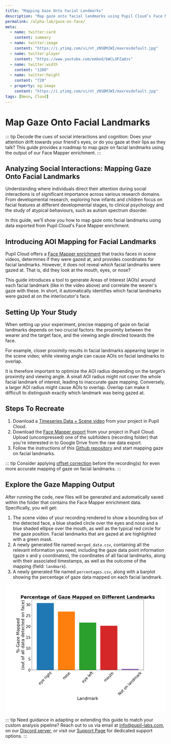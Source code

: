 ```yaml
---
title: "Mapping Gaze Onto Facial Landmarks"
description: "Map gaze onto facial landmarks using Pupil Cloud’s Face Mapper exported data."
permalink: /alpha-lab/gaze-on-face/
meta:
  - name: twitter:card
    content: summary
  - name: twitter:image
    content: "https://i.ytimg.com/vi/nt_zNSBMJWI/maxresdefault.jpg"
  - name: twitter:player
    content: "https://www.youtube.com/embed/bWCLXPZa8zs"
  - name: twitter:width
    content: "1280"
  - name: twitter:height
    content: "720"
  - property: og:image
    content: "https://i.ytimg.com/vi/nt_zNSBMJWI/maxresdefault.jpg"
tags: [Neon, Cloud]
---
```


<script setup>
import TagLinks from '@components/TagLinks.vue'
</script>

# Map Gaze Onto Facial Landmarks

<TagLinks :tags="$frontmatter.tags" />

<Youtube src="bWCLXPZa8zs"/>

::: tip
Decode the cues of social interactions and cognition: Does your attention drift towards your friend's eyes, or do you gaze at their lips as they talk? This guide provides a roadmap to map gaze on facial landmarks using the output of our Face Mapper enrichment.
:::

## Analyzing Social Interactions: Mapping Gaze Onto Facial Landmarks 

Understanding where individuals direct their attention during social interactions is of significant importance across various research domains. From developmental research, exploring how infants and children focus on facial features at different developmental stages, to clinical psychology and the study of atypical behaviours, such as autism spectrum disorder.

In this guide, we'll show you how to map gaze onto facial landmarks using data exported from Pupil Cloud's Face Mapper enrichment.

## Introducing AOI Mapping for Facial Landmarks 

Pupil Cloud offers a [Face Mapper enrichment](https://docs.pupil-labs.com/neon/pupil-cloud/enrichments/face-mapper/) that tracks faces in scene videos, determines if they were gazed at, and provides coordinates for facial landmarks. However, it does not reveal _which_ facial landmarks were gazed at. That is, did they look at the mouth, eyes, or nose?

This guide introduces a tool to generate Areas of Interest (AOIs) around each facial landmark (like in the video above) and correlate the wearer's gaze with these. In short, it automatically identifies which facial landmarks were gazed at on the interlocutor's face.

## Setting Up Your Study

When setting up your experiment, precise mapping of gaze on facial landmarks depends on two crucial factors: the proximity between the wearer and the target face, and the viewing angle directed towards the face.

For example, closer proximity results in facial landmarks appearing larger in the scene video; while viewing angle can cause AOIs on facial landmarks to overlap. 

It is therefore important to optimize the AOI radius depending on the target’s proximity and viewing angle. A small AOI radius might not cover the whole facial landmark of interest, leading to inaccurate gaze mapping. Conversely, a larger AOI radius might cause AOIs to overlap. Overlap can make it difficult to distinguish exactly which landmark was being gazed at.

## Steps To Recreate
1. Download a [Timeseries Data + Scene video]() from your project in Pupil Cloud.
2. Download the [Face Mapper export](https://docs.pupil-labs.com/neon/pupil-cloud/enrichments/face-mapper/) from your project in Pupil Cloud.
Upload (uncompressed) one of the subfolders (recording folder) that you're interested in to Google Drive from the raw data export.
3. Follow the instructions of this [Github repository](https://github.com/pupil-labs/gaze-on-facial-landmarks) and start mapping gaze on facial landmarks.

::: tip
Consider applying [offset correction](https://docs.pupil-labs.com/neon/data-collection/offset-correction/#using-offset-correction-to-improve-gaze-accuracy) before the recording(s) for even more accurate mapping of gaze on facial landmarks. 
:::

## Explore the Gaze Mapping Output

After running the code, new files will be generated and automatically saved within the folder that contains the Face Mapper enrichment data. Specifically, you will get:

1. The scene video of your recording rendered to show a bounding box of the detected face, a blue shaded circle over the eyes and nose and a blue shaded ellipse over the mouth, as well as the typical red circle for the gaze position. Facial landmarks that are gazed at are highlighted with a green mask. 
2. A newly generated file named `merged_data.csv`, containing all the relevant information you need, including the gaze data point information (gaze x and y coordinates), the coordinates of all facial landmarks, along with their associated timestamps, as well as the outcome of the mapping (field: `landmark`). 
3. A newly generated file named `percentages.csv`, along with a barplot showing the percentage of gaze data mapped on each facial landmark.

![Mapping gaze on facial landmarks results](./barplot.png)

::: tip
Need guidance in adapting or extending this guide to match your custom analysis pipeline? Reach out to us via email at [info@pupil-labs.com](mailto:info@pupil-labs.com), on our [Discord server](https://pupil-labs.com/chat/), or visit our [Support Page](https://pupil-labs.com/products/support/) for dedicated support options.
:::